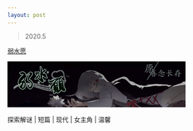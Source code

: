 ```yaml
---
layout: post
---
```


> 2020.5

[弱水愿](https://rpg.blue/thread-483685-1-1.html)

![](images/sig_game_lake_wish.png)

探索解谜 | 短篇 | 现代 | 女主角 | 温馨
